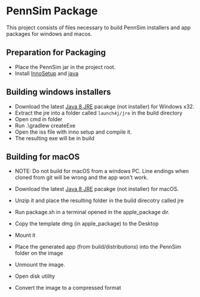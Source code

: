 # PennSim Package

This project consists of files necessary to build PennSim installers and app packages for windows and macos.

## Preparation for Packaging
- Place the PennSim jar in the project root.
- Install [InnoSetup]() and [java](adoptopenjdk.net)

## Building windows installers
- Download the latest [Java 8 JRE](https://adoptopenjdk.net/releases.html) pacakge (not installer) for Windows x32.
- Extract the jre into a folder called `launch4j/jre` in the build directory
- Open cmd in folder
- Run .\gradlew createExe
- Open the iss file with inno setup and compile it.
- The resulting exe will be in build

## Building for macOS
- NOTE: Do not build for macOS from a windows PC. Line endings when cloned from git will be wrong and the app won't work.

- Download the latest [Java 8 JRE](https://adoptopenjdk.net/releases.html) pacakge (not installer) for macOS.
- Unzip it and place the resulting folder in the build direcotry called jre
- Run package.sh in a terminal opened in the apple_package dir.
- Copy the template dmg (in apple_package) to the Desktop
- Mount it
- Place the generated app (from build/distributions) into the PennSim folder on the image
- Unmount the image.
- Open disk utility
- Convert the image to a compressed format